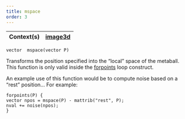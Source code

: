 ```yaml
---
title: mspace
order: 3
---
```

| Context(s) | [image3d](../contexts/image3d.html) |
| --- | --- |

`vector  mspace(vector P)`

Transforms the position specified into the “local” space of the
metaball. This function is only valid inside the [forpoints](../utility/forpoints) loop
construct.

An example use of this function would be to compute noise based on a
“rest” position… For example:

```vex
forpoints(P) {
vector npos = mspace(P) - mattrib("rest", P);
nval += noise(npos);
}

```
